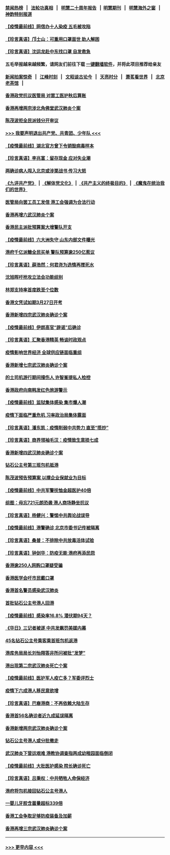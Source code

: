 #### [禁闻热榜](热点新闻.md?=0)  &nbsp;&nbsp;|&nbsp;&nbsp; [法轮功真相](https://github.com/gfw-breaker/truth/blob/master/README.md?=0) &nbsp;&nbsp;|&nbsp;&nbsp; [明慧二十周年报告](https://github.com/gfw-breaker/mh-reports/blob/master/README.md?=0) &nbsp;&nbsp;|&nbsp;&nbsp;[明慧期刊](https://github.com/gfw-breaker/mh-qikan) &nbsp;&nbsp;|&nbsp;&nbsp; [明慧海外之窗](https://github.com/gfw-breaker/mh-news/blob/master/README.md?=0) &nbsp;&nbsp;|&nbsp;&nbsp; [神韵特别报道](https://github.com/gfw-breaker/mh-news/blob/master/shenyun.md?=0)
#### [【疫情最前线】网信办十人染疫 五毛被攻陷](../pages/nsc415/n11903757.md?t=03012102) 
#### [【珍言真语】邝士山：可重用口罩面世 助人解困](../pages/nsc415/n11903875.md?t=03012102) 
#### [【珍言真语】沈运龙赴中东找口罩 自发救急](../pages/nsc415/n11903291.md?t=03012102) 
#### 五毛举报越来越频繁，请网友们前往下载 [一键翻墙软件](https://github.com/gfw-breaker/ssr-accounts)，并将此项目推荐给亲友
#### [新闻拍案惊奇](https://github.com/gfw-breaker/banned-news/blob/master/pages/link4.md) &nbsp;&nbsp;|&nbsp;&nbsp; [江峰时刻](https://github.com/gfw-breaker/banned-news/blob/master/pages/link4.md) &nbsp;&nbsp;|&nbsp;&nbsp; [文昭谈古论今](https://github.com/gfw-breaker/banned-news/blob/master/pages/link4.md) &nbsp;&nbsp;|&nbsp;&nbsp; [天亮时分](https://github.com/gfw-breaker/banned-news/blob/master/pages/link4.md) &nbsp;&nbsp;|&nbsp;&nbsp; [萧茗看世界](https://github.com/gfw-breaker/banned-news/blob/master/pages/link4.md) &nbsp;&nbsp;|&nbsp;&nbsp; [北京老茶馆](https://github.com/gfw-breaker/banned-news/blob/master/pages/link4.md) &nbsp;&nbsp;|&nbsp;&nbsp; 
#### [香港政党抗议医管局 对罢工医护秋后算账](../pages/nsc415/n11901746.md?t=03012102) 
#### [香港再增两宗涉北角佛堂武汉肺炎个案](../pages/nsc415/n11901737.md?t=03012102) 
#### [陈茂波拒全民派钱分开审议](../pages/nsc415/n11901672.md?t=03012102) 
#### [>>> 我要声明退出共产党、共青团、少年队 <<<](https://github.com/begood0513/goodnews/blob/master/quit/letter.md) 
#### [【疫情最前线】湖北官方曾下令销毁病毒样本](../pages/nsc415/n11901518.md?t=03012102) 
#### [【珍言真语】李兆富：留存现金 应对失业潮](../pages/nsc415/n11901448.md?t=03012102) 
#### [两确诊病人闯入北京或涉栗战书 传习大怒](../pages/nsc415/n11901180.md?t=03012102) 
#### [《九评共产党》](https://github.com/begood0513/9ping.md/blob/master/README.md) &nbsp;|&nbsp; [《解体党文化》](../../../../jtdwh.md/blob/master/README.md)  &nbsp;|&nbsp; [《共产主义的终极目的》](../../../../gczydzjmd.md/blob/master/README.md) &nbsp;|&nbsp; [《魔鬼在统治我们的世界》](../../../../mgztzwmdsj.md/blob/master/README.md) 
#### [医管局向罢工员工发信 港工会强调为合法行动](../pages/nsc415/n11898870.md?t=03012102) 
#### [香港再增六武汉肺炎个案](../pages/nsc415/n11898843.md?t=03012102) 
#### [香港民主派批预算案大增警队开支](../pages/nsc415/n11898813.md?t=03012102) 
#### [【疫情最前线】六大洲失守 山东内部文件曝光](../pages/nsc415/n11898455.md?t=03012102) 
#### [港府千亿派糖全民买单 警队预算逾250亿惹议](../pages/nsc415/n11898608.md?t=03012102) 
#### [【珍言真语】薛浩然：何君尧为选情再搅死水](../pages/nsc415/n11898269.md?t=03012102) 
#### [沈旭晖吁抢攻立法会功能组别](../pages/nsc415/n11896084.md?t=03012102) 
#### [林郑支持率首度跌至个位数](../pages/nsc415/n11896058.md?t=03012102) 
#### [香港文凭试如期3月27日开考](../pages/nsc415/n11896055.md?t=03012102) 
#### [香港新增四宗武汉肺炎确诊个案](../pages/nsc415/n11896040.md?t=03012102) 
#### [【疫情最前线】伊朗高官“辟谣”后确诊](../pages/nsc415/n11895902.md?t=03012102) 
#### [【珍言真语】汇聚香港精英 畅谈时政观点](../pages/nsc415/n11895733.md?t=03012102) 
#### [疫情影响世界经济 全球供应链面临重组](../pages/nsc415/n11895634.md?t=03012102) 
#### [香港新增七宗武汉肺炎确诊个案](../pages/nsc415/n11893498.md?t=03012102) 
#### [的士司机游行期间撞伤人 许智峯提私人检控](../pages/nsc415/n11893483.md?t=03012102) 
#### [香港政府向南韩发红色旅游警示](../pages/nsc415/n11893398.md?t=03012102) 
#### [【疫情最前线】监狱集体感染 集市爆人潮](../pages/nsc415/n11893181.md?t=03012102) 
#### [疫情下面临严重危机  习率政治局集体露面](../pages/nsc415/n11893305.md?t=03012102) 
#### [【珍言真语】潘东凯：疫情削弱中共势力 直至“揽炒”](../pages/nsc415/n11892866.md?t=03012102) 
#### [【珍言真语】商界领袖毛汉：疫情致生意损七成](../pages/nsc415/n11890348.md?t=03012102) 
#### [香港新增四武汉肺炎确诊个案](../pages/nsc415/n11890610.md?t=03012102) 
#### [钻石公主号第三班包机抵港](../pages/nsc415/n11890645.md?t=03012102) 
#### [陈茂波预告预算案 以撑企业保就业为目标](../pages/nsc415/n11890574.md?t=03012102) 
#### [【疫情最前线】中共军警抚恤金超医护40倍](../pages/nsc415/n11890458.md?t=03012102) 
#### [组图：毋忘721元朗恐袭 港人商场静坐抗议](../pages/nsc415/n11876882.md?t=03012102) 
#### [【珍言真语】杨健兴：警惕中共舆论战误导](../pages/nsc415/n11888131.md?t=03012102) 
#### [【疫情最前线】港警确诊 北京市委书记传被隔离](../pages/nsc415/n11886872.md?t=03012102) 
#### [【珍言真语】桑普：不排除中共放毒活体试验](../pages/nsc415/n11886832.md?t=03012102) 
#### [【珍言真语】钟剑华：防疫无能 港府再添民怨](../pages/nsc415/n11884504.md?t=03012102) 
#### [香港逾250人网购口罩疑受骗](../pages/nsc415/n11884388.md?t=03012102) 
#### [香港医学会吁市民戴口罩](../pages/nsc415/n11884367.md?t=03012102) 
#### [香港首名警员感染武汉肺炎](../pages/nsc415/n11884357.md?t=03012102) 
#### [首批钻石公主号港人回港](../pages/nsc415/n11884333.md?t=03012102) 
#### [【疫情最前线】感染率16.8% 潜伏期94天？](../pages/nsc415/n11884256.md?t=03012102) 
#### [《华日》三记者被逐 中共发飙罚美媒内幕](../pages/nsc415/n11884184.md?t=03012102) 
#### [45名钻石公主号乘客乘首班包机返港](../pages/nsc415/n11881770.md?t=03012102) 
#### [港库务局局长刘怡翔答非所问被批“发梦”](../pages/nsc415/n11881752.md?t=03012102) 
#### [港出现第二宗武汉肺炎死亡个案](../pages/nsc415/n11881736.md?t=03012102) 
#### [【疫情最前线】医护军人疫亡多？军委评烈士](../pages/nsc415/n11881655.md?t=03012102) 
#### [疫情下六成港人移民意欲增](../pages/nsc415/n11881699.md?t=03012102) 
#### [【珍言真语】巴裔港商：不再依赖大陆生存](../pages/nsc415/n11881126.md?t=03012102) 
#### [香港首56名确诊者近九成延误隔离](../pages/nsc415/n11879079.md?t=03012102) 
#### [香港新增两宗武汉肺炎确诊个案](../pages/nsc415/n11879064.md?t=03012102) 
#### [钻石公主号港人或分批撤走](../pages/nsc415/n11879029.md?t=03012102) 
#### [武汉肺炎下营运艰难 港教协调查指两成幼稚园面临倒闭](../pages/nsc415/n11878989.md?t=03012102) 
#### [【疫情最前线】大批医护感染 院长确诊死亡](../pages/nsc415/n11878595.md?t=03012102) 
#### [【珍言真语】吕秉权：中共牺牲人命保经济](../pages/nsc415/n11878390.md?t=03012102) 
#### [港府将包机接回钻石公主号港人](../pages/nsc415/n11876352.md?t=03012102) 
#### [一婴儿牙胶含菌量超标339倍](../pages/nsc415/n11876336.md?t=03012102) 
#### [香港工会争取足够防疫装备及加薪](../pages/nsc415/n11876313.md?t=03012102) 
#### [香港再增三宗武汉肺炎确诊个案](../pages/nsc415/n11876297.md?t=03012102) 

----
#### [ >>> 更早内容 <<< ](../indexes/nsc415-earlier.md)
